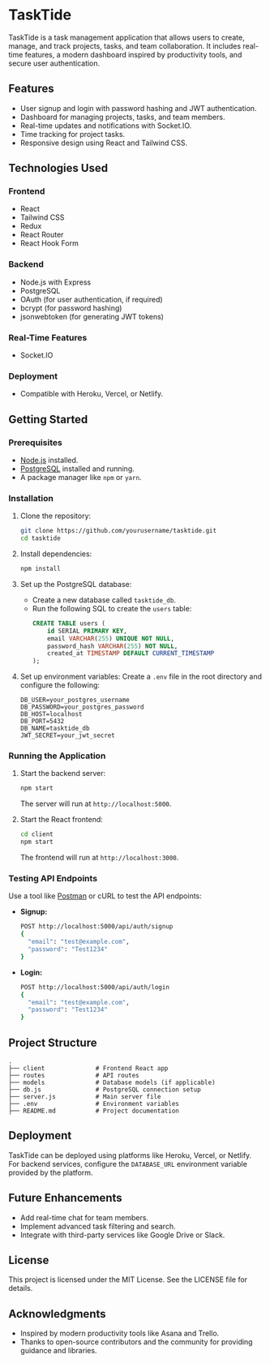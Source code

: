 # TaskTide

TaskTide is a task management application that allows users to create, manage, and track projects, tasks, and team collaboration. It includes real-time features, a modern dashboard inspired by productivity tools, and secure user authentication.

## Features
- User signup and login with password hashing and JWT authentication.
- Dashboard for managing projects, tasks, and team members.
- Real-time updates and notifications with Socket.IO.
- Time tracking for project tasks.
- Responsive design using React and Tailwind CSS.

## Technologies Used

### Frontend
- React
- Tailwind CSS
- Redux
- React Router
- React Hook Form

### Backend
- Node.js with Express
- PostgreSQL
- OAuth (for user authentication, if required)
- bcrypt (for password hashing)
- jsonwebtoken (for generating JWT tokens)

### Real-Time Features
- Socket.IO

### Deployment
- Compatible with Heroku, Vercel, or Netlify.

## Getting Started

### Prerequisites
- [Node.js](https://nodejs.org/) installed.
- [PostgreSQL](https://www.postgresql.org/) installed and running.
- A package manager like `npm` or `yarn`.

### Installation
1. Clone the repository:
   ```bash
   git clone https://github.com/yourusername/tasktide.git
   cd tasktide
   ```

2. Install dependencies:
   ```bash
   npm install
   ```

3. Set up the PostgreSQL database:
   - Create a new database called `tasktide_db`.
   - Run the following SQL to create the `users` table:
     ```sql
     CREATE TABLE users (
         id SERIAL PRIMARY KEY,
         email VARCHAR(255) UNIQUE NOT NULL,
         password_hash VARCHAR(255) NOT NULL,
         created_at TIMESTAMP DEFAULT CURRENT_TIMESTAMP
     );
     ```

4. Set up environment variables:
   Create a `.env` file in the root directory and configure the following:
   ```env
   DB_USER=your_postgres_username
   DB_PASSWORD=your_postgres_password
   DB_HOST=localhost
   DB_PORT=5432
   DB_NAME=tasktide_db
   JWT_SECRET=your_jwt_secret
   ```

### Running the Application
1. Start the backend server:
   ```bash
   npm start
   ```
   The server will run at `http://localhost:5000`.

2. Start the React frontend:
   ```bash
   cd client
   npm start
   ```
   The frontend will run at `http://localhost:3000`.

### Testing API Endpoints
Use a tool like [Postman](https://www.postman.com/) or cURL to test the API endpoints:

- **Signup:**
  ```bash
  POST http://localhost:5000/api/auth/signup
  {
    "email": "test@example.com",
    "password": "Test1234"
  }
  ```

- **Login:**
  ```bash
  POST http://localhost:5000/api/auth/login
  {
    "email": "test@example.com",
    "password": "Test1234"
  }
  ```

## Project Structure
```plaintext
.
├── client              # Frontend React app
├── routes              # API routes
├── models              # Database models (if applicable)
├── db.js               # PostgreSQL connection setup
├── server.js           # Main server file
├── .env                # Environment variables
├── README.md           # Project documentation
```

## Deployment
TaskTide can be deployed using platforms like Heroku, Vercel, or Netlify. For backend services, configure the `DATABASE_URL` environment variable provided by the platform.

## Future Enhancements
- Add real-time chat for team members.
- Implement advanced task filtering and search.
- Integrate with third-party services like Google Drive or Slack.

## License
This project is licensed under the MIT License. See the LICENSE file for details.

## Acknowledgments
- Inspired by modern productivity tools like Asana and Trello.
- Thanks to open-source contributors and the community for providing guidance and libraries.

